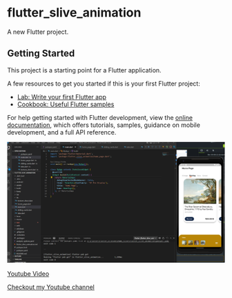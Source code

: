 # flutter_slive_animation

A new Flutter project.

## Getting Started

This project is a starting point for a Flutter application.

A few resources to get you started if this is your first Flutter project:

- [Lab: Write your first Flutter app](https://docs.flutter.dev/get-started/codelab)
- [Cookbook: Useful Flutter samples](https://docs.flutter.dev/cookbook)

For help getting started with Flutter development, view the
[online documentation](https://docs.flutter.dev/), which offers tutorials,
samples, guidance on mobile development, and a full API reference.

<img src="https://github.com/dungnguyenhy/flutter_slive_animation/blob/master/assets/Flutter_animation.png" alt="Alt text" title="image">

<a href="https://youtu.be/rBoeuvZpGh8" rel="nofollow">Youtube Video</a>


<a href="https://www.youtube.com/playlist?list=PLMnk_S3sc1nB0xxXdPOVKa1Mp7f8zGzqE" rel="nofollow">Checkout my Youtube channel</a>




